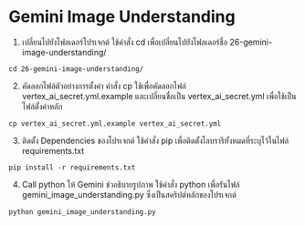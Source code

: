 # Gemini Image Understanding

1. เปลี่ยนไปยังโฟลเดอร์โปรเจกต์
   ใช้คำสั่ง cd เพื่อเปลี่ยนไปยังโฟลเดอร์ชื่อ 26-gemini-image-understanding/

```
cd 26-gemini-image-understanding/
```

2. คัดลอกไฟล์ตัวอย่างการตั้งค่า
   คำสั่ง cp ใช้เพื่อคัดลอกไฟล์ vertex_ai_secret.yml.example และเปลี่ยนชื่อเป็น vertex_ai_secret.yml เพื่อใช้เป็นไฟล์ตั้งค่าหลัก

```
cp vertex_ai_secret.yml.example vertex_ai_secret.yml
```

3. ติดตั้ง Dependencies ของโปรเจกต์
   ใช้คำสั่ง pip เพื่อติดตั้งไลบรารีทั้งหมดที่ระบุไว้ในไฟล์ requirements.txt

```
pip install -r requirements.txt
```

4. Call python ให้ Gemini ช่วอธิบายรูปภาพ
   ใช้คำสั่ง python เพื่อรันไฟล์ gemini_image_understanding.py ซึ่งเป็นสคริปต์หลักของโปรเจกต์

```
python gemini_image_understanding.py
```
